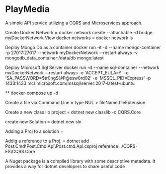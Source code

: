 # PlayMedia
A simple API service utilizing  a CQRS and Microservices approach.

Create Docker Network  =   docker network create --attachable -d bridge myDockerNetwork
View docker networks =  docker network ls

Deploy Mongo Db as a container
docker run -it -d --name mongo-container -p 27017:27017 --network myDockerNetwork --restart always -v mongodb_data_container:/data/db mongo:latest

Deploy Microsoft Sql Server
 docker run -d --name sql-container --network myDockerNetwork --restart always -e 'ACCEPT_EULA=Y' -e 'SA_PASSWORD=$tr0ngS@P@ssw0rd02' -e 'MSSQL_PID=Express' -p 1433:1433 mcr.microsoft.com/mssql/server:2017-latest-ubuntu

** docker-compose up -d

Create a file via Command Line =  type NUL > fileName.fileExtension

Create a new class lib project = dotnet new classlib -o CQRS.Core

create new Solution =  dotnet new sln

Adding a Proj to a solution = 
 

Addig a reference to a Proj.  = dotnet  add Post.Cmd\Post.Cmd.Api\Post.cmd.Api.csproj reference ..\CQRS-ES\CQRS.Core

A Nuget package is a compiled library with some descriptive metadata. It provides a way for dotnet developers to share useful code